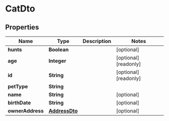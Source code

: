 

# CatDto

## Properties

Name | Type | Description | Notes
------------ | ------------- | ------------- | -------------
**hunts** | **Boolean** |  |  [optional]
**age** | **Integer** |  |  [optional] [readonly]
**id** | **String** |  |  [optional] [readonly]
**petType** | **String** |  | 
**name** | **String** |  |  [optional]
**birthDate** | **String** |  |  [optional]
**ownerAddress** | [**AddressDto**](AddressDto.md) |  |  [optional]



